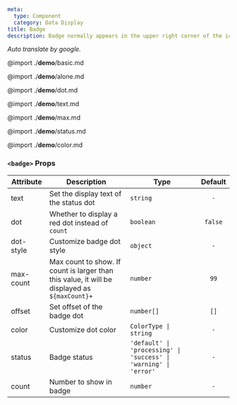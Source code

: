 ```yaml
meta:
  type: Component
  category: Data Display
title: Badge
description: Badge normally appears in the upper right corner of the icon or text to prompt important information.
```

*Auto translate by google.*

@import ./__demo__/basic.md

@import ./__demo__/alone.md

@import ./__demo__/dot.md

@import ./__demo__/text.md

@import ./__demo__/max.md

@import ./__demo__/status.md

@import ./__demo__/color.md


### `<badge>` Props

|Attribute|Description|Type|Default|
|---|---|---|:---:|
|text|Set the display text of the status dot|`string`|`-`|
|dot|Whether to display a red dot instead of `count`|`boolean`|`false`|
|dot-style|Customize badge dot style|`object`|`-`|
|max-count|Max count to show. If count is larger than this value, it will be displayed as `${maxCount}+`|`number`|`99`|
|offset|Set offset of the badge dot|`number[]`|`[]`|
|color|Customize dot color|`ColorType \| string`|`-`|
|status|Badge status|`'default' \| 'processing' \| 'success' \| 'warning' \| 'error'`|`-`|
|count|Number to show in badge|`number`|`-`|


